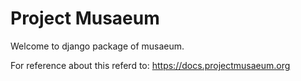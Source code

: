 # Project Musaeum
Welcome to django package of musaeum.

For reference about this referd to:
https://docs.projectmusaeum.org
